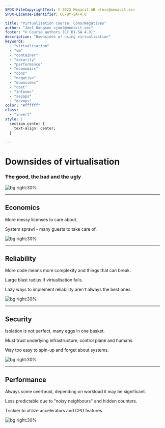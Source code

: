 ```yaml
---
SPDX-FileCopyrightText: © 2023 Menacit AB <foss@menacit.se>
SPDX-License-Identifier: CC-BY-SA-4.0

title: "Virtualisation course: Cons/Negatives"
author: "Joel Rangsmo <joel@menacit.se>"
footer: "© Course authors (CC BY-SA 4.0)"
description: "Downsides of using virtualisation"
keywords:
  - "virtualisation"
  - "vm"
  - "container"
  - "security"
  - "performance"
  - "economics"
  - "cons"
  - "negative"
  - "downsides"
  - "cost"
  - "infosec"
  - "secops"
  - "devops"
color: "#ffffff"
class:
  - "invert"
style: |
  section.center {
    text-align: center;
  }

---
```

<!-- _footer: "%ATTRIBUTION_PREFIX% Wendelin Jacober (CC0 1.0)" -->
# Downsides of virtualisation
### ~~The good~~, the bad and the ugly

![bg right:30%](images/07-crashed_bus.jpg)

<!--
Not all is a dance on roses.
-->

---
<!-- _footer: "%ATTRIBUTION_PREFIX% Tofoli Douglas (CC0 1.0)" -->
## Economics
More messy licenses to care about.  
  
System sprawl - many guests to take care of.

![bg right:30%](images/07-mountain.jpg)

<!--
- Software vendors that sell licenses are happy for virtualisation.

- Quite easy to spin up new systems without thinking about the effort required to take care of
them: they still need to patched and when they break humans take care of them. 
-->

---
<!-- _footer: "%ATTRIBUTION_PREFIX% Jesse James (CC BY 2.0)" -->
## Reliability
More code means more complexity and things that can break.  

Large blast radius if virtualisation fails.
  
Lazy ways to implement reliability aren't always the best ones.

![bg right:30%](images/07-man_statue.jpg)

<!--
- All the abstractions can introduce... interesting problems and breakage.

- High-availability is usually best implemented near the application. A client that can handle
reconnections and migration between remote endpoints is likely a way simpler solution.

- Reality may not always meet expectations: migration can fail and introduce problems. 
-->

---
<!-- _footer: "%ATTRIBUTION_PREFIX% Kristina Hoeppner (CC BY-SA 2.0)" -->
## Security
Isolation is not perfect, many eggs in one basket.  
  
Must trust underlying infrastructure, control plane and humans.  
  
Way too easy to spin-up and forget about systems.

![bg right:30%](images/07-sheep.jpg)

<!--
Basically what the slide says.
-->

---
<!-- _footer: "%ATTRIBUTION_PREFIX% Jonathan Brandt (CC0 1.0)" -->
## Performance
Always some overhead, depending on workload it may be significant.  
  
Less predictable due to "noisy neighbours" and hidden counters.  
  
Trickier to utilize accelerators and CPU features.  

![bg right:30%](images/07-neon_voxel.jpg)

<!--
- All emulation has a performance cost. OS-level virt usually introduce way less, but still there.

- Depending on workloads this can be a big deal: especially I/O intensive workloads tend to suffer.

- You can't always know how well your instance will perform, has the HW is shared among others.
One day can be fine while the next is shit. Hypervisors are almost always overprovisioned.

- Lot of sensors and counters used for advanced performance analysis can't be observed from inside
the guest, making debugging and performance analysis trickier.
-->
